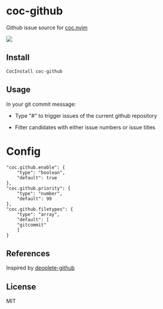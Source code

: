 # coc-github

Github issue source for [coc.nvim](https://github.com/neoclide/coc.nvim)

![](https://user-images.githubusercontent.com/20282795/58370347-0331c400-7f38-11e9-8bb4-9ade97aad37e.png)

## Install 

```vim
CocInstall coc-github
```

## Usage

In your git commit message: 

- Type "#" to trigger issues of the current github repository

- Filter candidates with either issue numbers or issue titles

# Config

```
"coc.github.enable": {
    "type": "boolean",
    "default": true
},
"coc.github.priority": {
    "type": "number",
    "default": 99
},
"coc.github.filetypes": {
    "type": "array",
    "default": [
    "gitcommit"
    ]
}
```

## References

Inspired by [deoplete-github](https://github.com/SevereOverfl0w/deoplete-github)

## License

MIT
